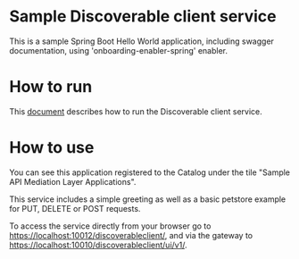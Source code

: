 
# Sample Discoverable client service

This is a sample Spring Boot Hello World application, including swagger documentation, using 'onboarding-enabler-spring' enabler.

# How to run

This [document](../docs/local-configuration.md) describes how to run the Discoverable client service.

# How to use

You can see this application registered to the Catalog under the tile "Sample API Mediation Layer Applications".

This service includes a simple greeting as well as a basic petstore example for PUT, DELETE or POST requests. 

To access the service directly from your browser go to 
[https://localhost:10012/discoverableclient/](https://localhost:10012/discoverableclient/),
and via the gateway to [https://localhost:10010/discoverableclient/ui/v1/](https://localhost:10010/discoverableclient/ui/v1/).


